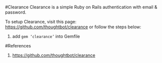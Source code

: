 #Clearance
Clearance is a simple Ruby on Rails authentication with email & password.

To setup Clearance, visit this page: https://github.com/thoughtbot/clearance or follow the steps below:

1. add ``` gem ‘clearance’ ``` into Gemfile


#References
1. https://github.com/thoughtbot/clearance


